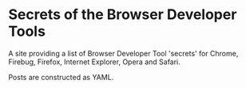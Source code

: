 Secrets of the Browser Developer Tools
======================================

A site providing a list of Browser Developer Tool 'secrets' for Chrome, Firebug, Firefox, Internet Explorer, Opera and Safari.

Posts are constructed as YAML.